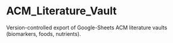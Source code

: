 # ACM_Literature_Vault
Version-controlled export of Google-Sheets ACM literature vaults (biomarkers, foods, nutrients).
